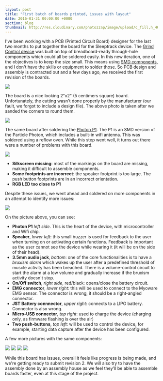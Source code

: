 ```yaml
---
layout: post
title: "First batch of boards printed, issues with layout"
date: 2016-01-31 00:00:00 +0000
section: blog
thumbnail: http://res.cloudinary.com/photozzap/image/upload/c_fill,h_400,w_400/v1454817859/gc_website_blog/Photo_Jan_30_10_56_58_PM.jpg
---
```

I've been working with a PCB (Printed Circuit Board) designer for the last two months to put together the board for the Sleeptrack device. The [Grind Control device](2013/04/01/development-of-grind-control-device/) was built on top of breadboard-ready through-hole components which could all be soldered easily. In this new iteration, one of the objectives is to keep the size small. This means using [SMD components](https://en.wikipedia.org/wiki/Surface-mount_technology), and I don't have the skills or equipment to solder those. So PCB design and assembly is contracted out and a few days ago, we received the first revision of the boards. 

<img src="http://res.cloudinary.com/photozzap/image/upload/c_fill,h_1024,w_1024/v1454922913/gc_website_blog/pcb_rounded_corners.jpg" class="img-responsive">

The board is a nice looking 2"x2" (5 centimers square) board. Unfortunately, the cutting wasn't done properly by the manufacturer (our fault, we forgot to include a design file). The above photo is taken after we sanded the corners to round them.

<img src="http://res.cloudinary.com/photozzap/image/upload/c_fill,g_north_west,h_1024,w_1024/v1454817789/gc_website_blog/image1.jpg" class="img-responsive">

The same board after soldering the [Photon P1](https://docs.particle.io/datasheets/p1-datasheet/). The P1 is an SMD version of the Particle Photon, which includes a built-in wifi antenna. This was soldered using a reflow oven. While this step went well, it turns out there were a number of problems with this board.

<img src="http://res.cloudinary.com/photozzap/image/upload/c_scale,w_1024/v1454817867/gc_website_blog/Photo_Jan_30_10_32_37_PM.jpg" class="img-responsive">

* **Silkscreen missing**: most of the markings on the board are missing, making it difficult to assemble components.
* **Some footprints are incorrect**: the speaker footprint is too large. The push button footprints are in an incorrect orientation.
* **RGB LED too close to P1**

Despite these issues, we went ahead and soldered on more components in an attempt to identify more issues:

<img src="http://res.cloudinary.com/photozzap/image/upload/c_scale,w_1024/v1454817859/gc_website_blog/Photo_Jan_30_10_56_58_PM.jpg" class="img-responsive">

On the picture above, you can see:

* **Photon P1** _left side_. This is the heart of the device, with microcontroller and Wifi chip.
* **Speaker**, _lower left_: this small buzzer is used for feedback to the user when turning on or activating certain functions. Feedback is important as the user cannot see the device while wearing it (it will be on the side of their head).
* **3.5mm audio jack**, _bottom_: one of the core functionalities is to have a _bruxism alarm_ which wakes up the user after a predefined threshold of muscle activity has been breached. There is a volume-control circuit to start the alarm at a low volume and gradually increase if the bruxism activity doesn't stop.
* **On/Off switch**, _right side_, red/black: opens/close the battery circuit.
* **EMG connector**, _lower right_: this will be used to connect to the Myoware EMG sensor. The connector is wrong, it should be a right-angled connector.
* **JST Battery connnector**, _upper right_: connects to a LIPO battery. Connector is also wrong.
* **Micro-USB connector**, _top right_: used to charge the device (charging only, as firmware flashing is over the air)
* **Two push-buttons**, _top left_: will be used to control the device, for example, starting data capture after the device has been configured.

A few more pictures with the same components:

<img src="http://res.cloudinary.com/photozzap/image/upload/c_fill,g_center,h_600,w_1024/v1454817858/gc_website_blog/Photo_Jan_30_10_56_21_PM.jpg" class="img-responsive">
<img src="http://res.cloudinary.com/photozzap/image/upload/c_fill,h_500,w_1024/v1454817860/gc_website_blog/Photo_Jan_30_10_56_30_PM.jpg" class="img-responsive">
<img src="http://res.cloudinary.com/photozzap/image/upload/c_fill,w_1024/v1454817859/gc_website_blog/Photo_Jan_30_10_56_36_PM.jpg" class="img-responsive">
<img src="http://res.cloudinary.com/photozzap/image/upload/c_fill,g_south,h_400,w_1024/v1454817859/gc_website_blog/Photo_Jan_30_10_56_44_PM.jpg" class="img-responsive">

While this board has issues, overall it feels like progress is being made, and we're getting ready to submit revision 2. We will also try to have the assembly done by an assembly house as we feel they'll be able to assemble boards faster, even at this stage of the project.